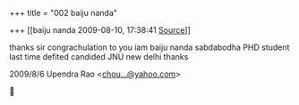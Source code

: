 +++
title = "002 baiju nanda"

+++
[[baiju nanda	2009-08-10, 17:38:41 [Source](https://groups.google.com/g/bvparishat/c/hx9Sdu48rfw)]]



thanks sir congrachulation to you iam baiju nanda sabdabodha PHD student last time defited candided JNU new delhi thanks  
  

2009/8/6 Upendra Rao \<[chou...@yahoo.com]()\>



